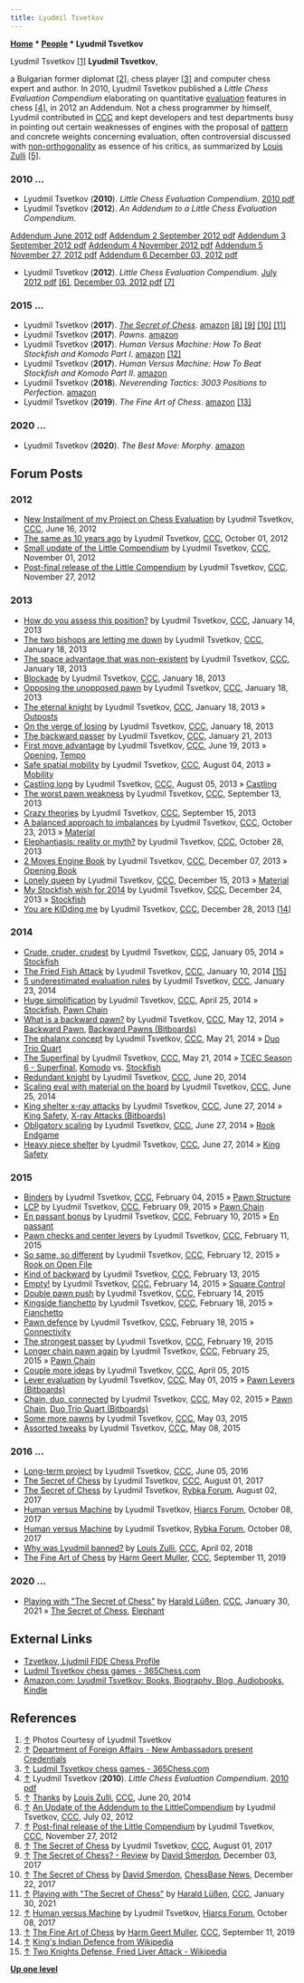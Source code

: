 ```yaml
---
title: Lyudmil Tsvetkov
---
```

**[Home](Home "Home") \* [People](People "People") \* Lyudmil Tsvetkov**



 [](File:LTsvetkov_2013.JPG) Lyudmil Tsvetkov <a id="cite-note-1" href="#cite-ref-1">[1]</a> 
**Lyudmil Tsvetkov**,  

a Bulgarian former diplomat <a id="cite-note-2" href="#cite-ref-2">[2]</a>, chess player <a id="cite-note-3" href="#cite-ref-3">[3]</a> and computer chess expert and author. 
In 2010, Lyudmil Tsvetkov published a *Little Chess Evaluation Compendium* elaborating on quantitative [evaluation](Evaluation "Evaluation") features in chess <a id="cite-note-4" href="#cite-ref-4">[4]</a>, in 2012 an Addendum. 
Not a chess programmer by himself, Lyudmil contributed in [CCC](CCC "CCC") and kept developers and test departments busy in pointing out certain weaknesses of engines with the proposal of [pattern](Evaluation_Patterns "Evaluation Patterns") and concrete weights concerning evaluation, often controversial discussed with [non-orthogonality](https://en.wikipedia.org/wiki/Orthogonality) as essence of his critics, as summarized by [Louis Zulli](Louis_Zulli "Louis Zulli") <a id="cite-note-5" href="#cite-ref-5">[5]</a>. 



### 2010 ...


 * Lyudmil Tsvetkov (**2010**). *Little Chess Evaluation Compendium*. [2010 pdf](images/a/a0/LittleChessEvaluationCompendium-2010-04-07.pdf "LittleChessEvaluationCompendium-2010-04-07.pdf") 
* Lyudmil Tsvetkov (**2012**). *An Addendum to a Little Chess Evaluation Compendium*.


 [Addendum June 2012 pdf](images/0/0f/Addendumlcec_2012.pdf "Addendumlcec 2012.pdf") 
 [Addendum 2 September 2012 pdf](images/5/55/Addendum2LCEC_2012.pdf "Addendum2LCEC 2012.pdf") 
 [Addendum 3 September 2012 pdf](images/5/54/Addendum3LCEC_2012.pdf "Addendum3LCEC 2012.pdf") 
 [Addendum 4 November 2012 pdf](images/9/97/Addendum4lcec_2012.pdf "Addendum4lcec 2012.pdf") 
 [Addendum 5 November 27, 2012 pdf](images/5/58/Addendum5LCEC_2012.pdf "Addendum5LCEC 2012.pdf") 
 [Addendum 6 December 03, 2012 pdf](images/4/49/Addendum6LCEC_2012.pdf "Addendum6LCEC 2012.pdf") 
 * Lyudmil Tsvetkov (**2012**). *Little Chess Evaluation Compendium*. [July 2012 pdf](images/7/70/LittleChessEvaluationCompendium.pdf "LittleChessEvaluationCompendium.pdf") <a id="cite-note-6" href="#cite-ref-6">[6]</a>, [December 03, 2012 pdf](images/7/70/LittleChessEvaluationCompendium.pdf "LittleChessEvaluationCompendium.pdf") <a id="cite-note-7" href="#cite-ref-7">[7]</a> 


### 2015 ...


* Lyudmil Tsvetkov (**2017**). *[The Secret of Chess](http://www.secretofchess.com/)*. [amazon](https://www.amazon.com/Secret-Chess-Lyudmil-Tsvetkov-ebook/dp/B074M85CVV) <a id="cite-note-8" href="#cite-ref-8">[8]</a> <a id="cite-note-9" href="#cite-ref-9">[9]</a> <a id="cite-note-10" href="#cite-ref-10">[10]</a> <a id="cite-note-11" href="#cite-ref-11">[11]</a>
* Lyudmil Tsvetkov (**2017**). *Pawns*. [amazon](https://www.amazon.com/Pawns-Lyudmil-Tsvetkov/dp/1522096566)
* Lyudmil Tsvetkov (**2017**). *Human Versus Machine: How To Beat Stockfish and Komodo Part I*. [amazon](https://www.amazon.com/Human-Versus-Machine-Stockfish-Komodo/dp/1549916785/ref=pd_sbs_14_1?_encoding=UTF8&psc=1&refRID=FBG86QDJJ6KEC9R3S3R6) <a id="cite-note-12" href="#cite-ref-12">[12]</a>
* Lyudmil Tsvetkov (**2017**). *Human Versus Machine: How To Beat Stockfish and Komodo Part II*. [amazon](https://www.amazon.com/Human-Versus-Machine-Stockfish-Komodo/dp/1973149176/ref=pd_sbs_14_1?_encoding=UTF8&psc=1&refRID=E45S7G3F2K5VWGZATMJ9)
* Lyudmil Tsvetkov (**2018**). *Neverending Tactics: 3003 Positions to Perfection*. [amazon](https://www.amazon.com/Neverending-Tactics-3003-Positions-Perfection-ebook/dp/B07GQ8KH9F/ref=pd_sim_351_3/135-1164205-5497869?_encoding=UTF8&pd_rd_i=B07GQ8KH9F&pd_rd_r=bccf5aff-27f8-4064-ba9c-61738fd01917&pd_rd_w=nCoC0&pd_rd_wg=ijQp5&pf_rd_p=90485860-83e9-4fd9-b838-b28a9b7fda30&pf_rd_r=KZ90J40KPE4P8WDNDN20&psc=1&refRID=KZ90J40KPE4P8WDNDN20)
* Lyudmil Tsvetkov (**2019**). *The Fine Art of Chess*. [amazon](https://www.amazon.com/Fine-Art-Chess-Lyudmil-Tsvetkov-ebook/dp/B07SPFTJSZ/ref=sr_1_1?keywords=fine+art+chess&qid=1562650255&s=books&sr=1-1) <a id="cite-note-13" href="#cite-ref-13">[13]</a>


### 2020 ...


* Lyudmil Tsvetkov (**2020**). *The Best Move: Morphy*. [amazon](https://www.amazon.com/Best-Move-Morphy-Lyudmil-Tsvetkov/dp/B085RV55M6)


## Forum Posts


### 2012


* [New Installment of my Project on Chess Evaluation](http://www.talkchess.com/forum/viewtopic.php?p=469512) by Lyudmil Tsvetkov, [CCC](CCC "CCC"), June 16, 2012
* [The same as 10 years ago](http://www.talkchess.com/forum/viewtopic.php?t=45407) by Lyudmil Tsvetkov, [CCC](CCC "CCC"), October 01, 2012
* [Small update of the Little Compendium](http://www.talkchess.com/forum/viewtopic.php?t=45806) by Lyudmil Tsvetkov, [CCC](CCC "CCC"), November 01, 2012
* [Post-final release of the Little Compendium](http://www.talkchess.com/forum/viewtopic.php?t=46166) by Lyudmil Tsvetkov, [CCC](CCC "CCC"), November 27, 2012


### 2013


* [How do you assess this position?](http://www.talkchess.com/forum/viewtopic.php?t=46878) by Lyudmil Tsvetkov, [CCC](CCC "CCC"), January 14, 2013
* [The two bishops are letting me down](http://www.talkchess.com/forum/viewtopic.php?t=46914) by Lyudmil Tsvetkov, [CCC](CCC "CCC"), January 18, 2013
* [The space advantage that was non-existent](http://www.talkchess.com/forum/viewtopic.php?t=46915) by Lyudmil Tsvetkov, [CCC](CCC "CCC"), January 18, 2013
* [Blockade](http://www.talkchess.com/forum/viewtopic.php?t=46916) by Lyudmil Tsvetkov, [CCC](CCC "CCC"), January 18, 2013
* [Opposing the unopposed pawn](http://www.talkchess.com/forum/viewtopic.php?t=46917) by Lyudmil Tsvetkov, [CCC](CCC "CCC"), January 18, 2013
* [The eternal knight](http://www.talkchess.com/forum/viewtopic.php?t=46918) by Lyudmil Tsvetkov, [CCC](CCC "CCC"), January 18, 2013 » [Outposts](Outposts "Outposts")
* [On the verge of losing](http://www.talkchess.com/forum/viewtopic.php?t=46919) by Lyudmil Tsvetkov, [CCC](CCC "CCC"), January 18, 2013
* [The backward passer](http://www.talkchess.com/forum/viewtopic.php?t=46957) by Lyudmil Tsvetkov, [CCC](CCC "CCC"), January 21, 2013
* [First move advantage](http://www.talkchess.com/forum/viewtopic.php?t=48349) by Lyudmil Tsvetkov, [CCC](CCC "CCC"), June 19, 2013 » [Opening](Opening "Opening"), [Tempo](Tempo "Tempo")
* [Safe spatial mobility](http://www.talkchess.com/forum/viewtopic.php?t=48841) by Lyudmil Tsvetkov, [CCC](CCC "CCC"), August 04, 2013 » [Mobility](Mobility "Mobility")
* [Castling long](http://www.talkchess.com/forum/viewtopic.php?t=48844) by Lyudmil Tsvetkov, [CCC](CCC "CCC"), August 05, 2013 » [Castling](Castling "Castling")
* [The worst pawn weakness](http://www.talkchess.com/forum/viewtopic.php?t=49333) by Lyudmil Tsvetkov, [CCC](CCC "CCC"), September 13, 2013
* [Crazy theories](http://www.talkchess.com/forum/viewtopic.php?t=49357) by Lyudmil Tsvetkov, [CCC](CCC "CCC"), September 15, 2013
* [A balanced approach to imbalances](http://www.talkchess.com/forum/viewtopic.php?t=49808) by Lyudmil Tsvetkov, [CCC](CCC "CCC"), October 23, 2013 » [Material](Material "Material")
* [Elephantiasis: reality or myth?](http://www.talkchess.com/forum/viewtopic.php?t=49857) by Lyudmil Tsvetkov, [CCC](CCC "CCC"), October 28, 2013
* [2 Moves Engine Book](http://www.talkchess.com/forum/viewtopic.php?t=50358) by Lyudmil Tsvetkov, [CCC](CCC "CCC"), December 07, 2013 » [Opening Book](Opening_Book "Opening Book")
* [Lonely queen](http://www.talkchess.com/forum/viewtopic.php?t=50504) by Lyudmil Tsvetkov, [CCC](CCC "CCC"), December 15, 2013 » [Material](Material "Material")
* [My Stockfish wish for 2014](http://www.talkchess.com/forum/viewtopic.php?t=50628) by Lyudmil Tsvetkov, [CCC](CCC "CCC"), December 24, 2013 » [Stockfish](Stockfish "Stockfish")
* [You are KIDding me](http://www.talkchess.com/forum/viewtopic.php?t=50667) by Lyudmil Tsvetkov, [CCC](CCC "CCC"), December 28, 2013 <a id="cite-note-14" href="#cite-ref-14">[14]</a>


### 2014


* [Crude, cruder, crudest](http://www.talkchess.com/forum/viewtopic.php?t=50778) by Lyudmil Tsvetkov, [CCC](CCC "CCC"), January 05, 2014 » [Stockfish](Stockfish "Stockfish")
* [The Fried Fish Attack](http://www.talkchess.com/forum/viewtopic.php?t=50850) by Lyudmil Tsvetkov, [CCC](CCC "CCC"), January 10, 2014 <a id="cite-note-15" href="#cite-ref-15">[15]</a>
* [5 underestimated evaluation rules](http://www.talkchess.com/forum/viewtopic.php?t=51012) by Lyudmil Tsvetkov, [CCC](CCC "CCC"), January 23, 2014
* [Huge simplification](http://www.talkchess.com/forum/viewtopic.php?t=52117&start=1) by Lyudmil Tsvetkov, [CCC](CCC "CCC"), April 25, 2014 » [Stockfish](Stockfish "Stockfish"), [Pawn Chain](Pawn_Chain "Pawn Chain")
* [What is a backward pawn?](http://www.talkchess.com/forum/viewtopic.php?t=52300) by Lyudmil Tsvetkov, [CCC](CCC "CCC"), May 12, 2014 » [Backward Pawn](Backward_Pawn "Backward Pawn"), [Backward Pawns (Bitboards)](Backward_Pawns_(Bitboards) "Backward Pawns (Bitboards)")
* [The phalanx concept](http://www.talkchess.com/forum/viewtopic.php?t=52382) by Lyudmil Tsvetkov, [CCC](CCC "CCC"), May 21, 2014 » [Duo Trio Quart](Duo_Trio_Quart_(Bitboards) "Duo Trio Quart (Bitboards)")
* [The Superfinal](http://www.talkchess.com/forum/viewtopic.php?t=52383) by Lyudmil Tsvetkov, [CCC](CCC "CCC"), May 21, 2014 » [TCEC Season 6 - Superfinal](TCEC_Season_6#Superfinal "TCEC Season 6"), [Komodo](Komodo "Komodo") vs. [Stockfish](Stockfish "Stockfish")
* [Redundant knight](http://www.talkchess.com/forum/viewtopic.php?t=52697) by Lyudmil Tsvetkov, [CCC](CCC "CCC"), June 20, 2014
* [Scaling eval with material on the board](http://www.talkchess.com/forum/viewtopic.php?t=52757) by Lyudmil Tsvetkov, [CCC](CCC "CCC"), June 25, 2014
* [King shelter x-ray attacks](http://www.talkchess.com/forum/viewtopic.php?t=52774) by Lyudmil Tsvetkov, [CCC](CCC "CCC"), June 27, 2014 » [King Safety](King_Safety "King Safety"), [X-ray Attacks (Bitboards)](X-ray_Attacks_(Bitboards) "X-ray Attacks (Bitboards)")
* [Obligatory scaling](http://www.talkchess.com/forum/viewtopic.php?t=52775) by Lyudmil Tsvetkov, [CCC](CCC "CCC"), June 27, 2014 » [Rook Endgame](Rook_Endgame "Rook Endgame")
* [Heavy piece shelter](http://www.talkchess.com/forum/viewtopic.php?t=52779) by Lyudmil Tsvetkov, [CCC](CCC "CCC"), June 27, 2014 » [King Safety](King_Safety "King Safety")


### 2015


* [Binders](http://www.talkchess.com/forum/viewtopic.php?t=55214) by Lyudmil Tsvetkov, [CCC](CCC "CCC"), February 04, 2015 » [Pawn Structure](Pawn_Structure "Pawn Structure")
* [LCP](http://www.talkchess.com/forum/viewtopic.php?t=55272) by Lyudmil Tsvetkov, [CCC](CCC "CCC"), February 09, 2015 » [Pawn Chain](Pawn_Chain "Pawn Chain")
* [En passant bonus](http://www.talkchess.com/forum/viewtopic.php?t=55290) by Lyudmil Tsvetkov, [CCC](CCC "CCC"), February 10, 2015 » [En passant](En_passant "En passant")
* [Pawn checks and center levers](http://www.talkchess.com/forum/viewtopic.php?t=55292) by Lyudmil Tsvetkov, [CCC](CCC "CCC"), February 11, 2015
* [So same, so different](http://www.talkchess.com/forum/viewtopic.php?t=55324) by Lyudmil Tsvetkov, [CCC](CCC "CCC"), February 12, 2015 » [Rook on Open File](Rook_on_Open_File "Rook on Open File")
* [Kind of backward](http://www.talkchess.com/forum/viewtopic.php?t=55319) by Lyudmil Tsvetkov, [CCC](CCC "CCC"), February 13, 2015
* [Empty!](http://www.talkchess.com/forum/viewtopic.php?t=55342) by Lyudmil Tsvetkov, [CCC](CCC "CCC"), February 14, 2015 » [Square Control](Square_Control "Square Control")
* [Double pawn push](http://www.talkchess.com/forum/viewtopic.php?t=55343) by Lyudmil Tsvetkov, [CCC](CCC "CCC"), February 14, 2015
* [Kingside fianchetto](http://www.talkchess.com/forum/viewtopic.php?t=55376) by Lyudmil Tsvetkov, [CCC](CCC "CCC"), February 18, 2015 » [Fianchetto](Fianchetto "Fianchetto")
* [Pawn defence](http://www.talkchess.com/forum/viewtopic.php?t=55380) by Lyudmil Tsvetkov, [CCC](CCC "CCC"), February 18, 2015 » [Connectivity](Connectivity "Connectivity")
* [The strongest passer](http://www.talkchess.com/forum/viewtopic.php?t=55392) by Lyudmil Tsvetkov, [CCC](CCC "CCC"), February 19, 2015
* [Longer chain pawn again](http://www.talkchess.com/forum/viewtopic.php?t=55462) by Lyudmil Tsvetkov, [CCC](CCC "CCC"), February 25, 2015 » [Pawn Chain](Pawn_Chain "Pawn Chain")
* [Couple more ideas](http://www.talkchess.com/forum/viewtopic.php?t=55897) by Lyudmil Tsvetkov, [CCC](CCC "CCC"), April 05, 2015
* [Lever evaluation](http://www.talkchess.com/forum/viewtopic.php?t=56191) by Lyudmil Tsvetkov, [CCC](CCC "CCC"), May 01, 2015 » [Pawn Levers (Bitboards)](Pawn_Levers_(Bitboards) "Pawn Levers (Bitboards)")
* [Chain, duo, connected](http://www.talkchess.com/forum/viewtopic.php?t=56206) by Lyudmil Tsvetkov, [CCC](CCC "CCC"), May 02, 2015 » [Pawn Chain](Pawn_Chain "Pawn Chain"), [Duo Trio Quart (Bitboards)](Duo_Trio_Quart_(Bitboards) "Duo Trio Quart (Bitboards)")
* [Some more pawns](http://www.talkchess.com/forum/viewtopic.php?t=56213) by Lyudmil Tsvetkov, [CCC](CCC "CCC"), May 03, 2015
* [Assorted tweaks](http://www.talkchess.com/forum/viewtopic.php?t=56282) by Lyudmil Tsvetkov, [CCC](CCC "CCC"), May 08, 2015


### 2016 ...


* [Long-term project](http://www.talkchess.com/forum/viewtopic.php?t=60372) by Lyudmil Tsvetkov, [CCC](CCC "CCC"), June 05, 2016
* [The Secret of Chess](http://www.talkchess.com/forum/viewtopic.php?t=64776) by Lyudmil Tsvetkov, [CCC](CCC "CCC"), August 01, 2017
* [The Secret of Chess](http://rybkaforum.net/cgi-bin/rybkaforum/topic_show.pl?tid=32234) by Lyudmil Tsvetkov, [Rybka Forum](Computer_Chess_Forums "Computer Chess Forums"), August 02, 2017
* [Human versus Machine](http://www.hiarcs.net/forums/viewtopic.php?t=8613) by Lyudmil Tsvetkov, [Hiarcs Forum](Computer_Chess_Forums "Computer Chess Forums"), October 08, 2017
* [Human versus Machine](http://rybkaforum.net/cgi-bin/rybkaforum/topic_show.pl?tid=32312) by Lyudmil Tsvetkov, [Rybka Forum](Computer_Chess_Forums "Computer Chess Forums"), October 08, 2017
* [Why was Lyudmil banned?](http://www.talkchess.com/forum3/viewtopic.php?f=2&t=67000) by [Louis Zulli](Louis_Zulli "Louis Zulli"), [CCC](CCC "CCC"), April 02, 2018
* [The Fine Art of Chess](http://www.talkchess.com/forum3/viewtopic.php?f=2&t=71791) by [Harm Geert Muller](Harm_Geert_Muller "Harm Geert Muller"), [CCC](CCC "CCC"), September 11, 2019


### 2020 ...


* [Playing with "The Secret of Chess"](http://www.talkchess.com/forum3/viewtopic.php?f=2&t=76453) by [Harald Lüßen](Harald_L%C3%BC%C3%9Fen "Harald Lüßen"), [CCC](CCC "CCC"), January 30, 2021 » [The Secret of Chess](#secretofchess), [Elephant](Elephant "Elephant")


## External Links


* [Tzvetkov, Ljudmil FIDE Chess Profile](https://ratings.fide.com/profile/2905850)
* [Ludmil Tsvetkov chess games - 365Chess.com](http://www.365chess.com/players/Ludmil_Tsvetkov)
* [Amazon.com: Lyudmil Tsvetkov: Books, Biography, Blog, Audiobooks, Kindle](https://www.amazon.com/-/de/Lyudmil-Tsvetkov/e/B074W689PN?language=en_US&ref_=dbs_p_pbk_r00_abau_000000)


## References


1. <a id="cite-ref-1" href="#cite-note-1">↑</a> Photos Courtesy of Lyudmil Tsvetkov
2. <a id="cite-ref-2" href="#cite-note-2">↑</a> [Department of Foreign Affairs - New Ambassadors present Credentials](http://www.dfa.ie/home/index.aspx?id=37646)
3. <a id="cite-ref-3" href="#cite-note-3">↑</a> [Ludmil Tsvetkov chess games - 365Chess.com](http://www.365chess.com/players/Ludmil_Tsvetkov)
 4. <a id="cite-ref-4" href="#cite-note-4">↑</a> Lyudmil Tsvetkov (**2010**). *Little Chess Evaluation Compendium*. [2010 pdf](images/a/a0/LittleChessEvaluationCompendium-2010-04-07.pdf "LittleChessEvaluationCompendium-2010-04-07.pdf") 
5. <a id="cite-ref-5" href="#cite-note-5">↑</a> [Thanks](http://www.talkchess.com/forum/viewtopic.php?t=52697&start=9) by [Louis Zulli](Louis_Zulli "Louis Zulli"), [CCC](CCC "CCC"), June 20, 2014
6. <a id="cite-ref-6" href="#cite-note-6">↑</a> [An Update of the Addendum to the LittleCompendium](http://www.talkchess.com/forum/viewtopic.php?t=44265) by Lyudmil Tsvetkov, [CCC](CCC "CCC"), July 02, 2012
7. <a id="cite-ref-7" href="#cite-note-7">↑</a> [Post-final release of the Little Compendium](http://www.talkchess.com/forum/viewtopic.php?t=46166) by Lyudmil Tsvetkov, [CCC](CCC "CCC"), November 27, 2012
8. <a id="cite-ref-8" href="#cite-note-8">↑</a> [The Secret of Chess](http://www.talkchess.com/forum/viewtopic.php?t=64776) by Lyudmil Tsvetkov, [CCC](CCC "CCC"), August 01, 2017
9. <a id="cite-ref-9" href="#cite-note-9">↑</a> [The Secret of Chess? - Review](http://davidsmerdon.com/?p=1970) by [David Smerdon](https://en.wikipedia.org/wiki/David_Smerdon), December 03, 2017
10. <a id="cite-ref-10" href="#cite-note-10">↑</a> [The Secret of Chess](https://en.chessbase.com/post/the-secret-of-chess) by [David Smerdon](https://en.wikipedia.org/wiki/David_Smerdon), [ChessBase News](ChessBase "ChessBase"), December 22, 2017
11. <a id="cite-ref-11" href="#cite-note-11">↑</a> [Playing with "The Secret of Chess"](http://www.talkchess.com/forum3/viewtopic.php?f=2&t=76453) by [Harald Lüßen](Harald_L%C3%BC%C3%9Fen "Harald Lüßen"), [CCC](CCC "CCC"), January 30, 2021
12. <a id="cite-ref-12" href="#cite-note-12">↑</a> [Human versus Machine](http://www.hiarcs.net/forums/viewtopic.php?t=8613) by Lyudmil Tsvetkov, [Hiarcs Forum](Computer_Chess_Forums "Computer Chess Forums"), October 08, 2017
13. <a id="cite-ref-13" href="#cite-note-13">↑</a> [The Fine Art of Chess](http://www.talkchess.com/forum3/viewtopic.php?f=2&t=71791) by [Harm Geert Muller](Harm_Geert_Muller "Harm Geert Muller"), [CCC](CCC "CCC"), September 11, 2019
14. <a id="cite-ref-14" href="#cite-note-14">↑</a> [King's Indian Defence from Wikipedia](https://en.wikipedia.org/wiki/King%27s_Indian_Defence)
15. <a id="cite-ref-15" href="#cite-note-15">↑</a> [Two Knights Defense, Fried Liver Attack - Wikipedia](https://en.wikipedia.org/wiki/Two_Knights_Defense,_Fried_Liver_Attack)

**[Up one level](People "People")**







 
